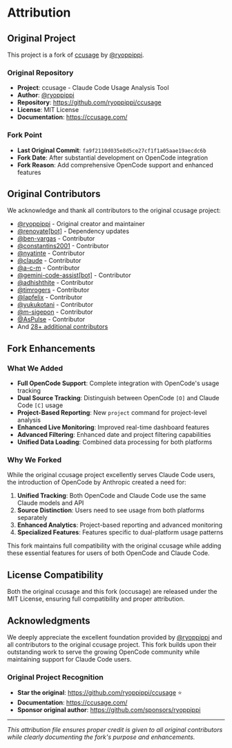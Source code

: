 # Attribution

## Original Project

This project is a fork of [ccusage](https://github.com/ryoppippi/ccusage) by [@ryoppippi](https://github.com/ryoppippi).

### Original Repository
- **Project**: ccusage - Claude Code Usage Analysis Tool
- **Author**: [@ryoppippi](https://github.com/ryoppippi)
- **Repository**: https://github.com/ryoppippi/ccusage
- **License**: MIT License
- **Documentation**: https://ccusage.com/

### Fork Point
- **Last Original Commit**: `fa9f2110d035e8d5ce27cf1f1a05aae19aecdc6b`
- **Fork Date**: After substantial development on OpenCode integration
- **Fork Reason**: Add comprehensive OpenCode support and enhanced features

## Original Contributors

We acknowledge and thank all contributors to the original ccusage project:

- [@ryoppippi](https://github.com/ryoppippi) - Original creator and maintainer
- [@renovate[bot]](https://github.com/apps/renovate) - Dependency updates
- [@ben-vargas](https://github.com/ben-vargas) - Contributor
- [@constantins2001](https://github.com/constantins2001) - Contributor
- [@nyatinte](https://github.com/nyatinte) - Contributor
- [@claude](https://github.com/claude) - Contributor
- [@a-c-m](https://github.com/a-c-m) - Contributor
- [@gemini-code-assist[bot]](https://github.com/apps/gemini-code-assist) - Contributor
- [@adhishthite](https://github.com/adhishthite) - Contributor
- [@timrogers](https://github.com/timrogers) - Contributor
- [@lapfelix](https://github.com/lapfelix) - Contributor
- [@yukukotani](https://github.com/yukukotani) - Contributor
- [@m-sigepon](https://github.com/m-sigepon) - Contributor
- [@AsPulse](https://github.com/AsPulse) - Contributor
- And [28+ additional contributors](https://github.com/ryoppippi/ccusage/graphs/contributors)

## Fork Enhancements

### What We Added
- **Full OpenCode Support**: Complete integration with OpenCode's usage tracking
- **Dual Source Tracking**: Distinguish between OpenCode `[O]` and Claude Code `[C]` usage
- **Project-Based Reporting**: New `project` command for project-level analysis
- **Enhanced Live Monitoring**: Improved real-time dashboard features
- **Advanced Filtering**: Enhanced date and project filtering capabilities
- **Unified Data Loading**: Combined data processing for both platforms

### Why We Forked
While the original ccusage project excellently serves Claude Code users, the introduction of OpenCode by Anthropic created a need for:

1. **Unified Tracking**: Both OpenCode and Claude Code use the same Claude models and API
2. **Source Distinction**: Users need to see usage from both platforms separately
3. **Enhanced Analytics**: Project-based reporting and advanced monitoring
4. **Specialized Features**: Features specific to dual-platform usage patterns

This fork maintains full compatibility with the original ccusage while adding these essential features for users of both OpenCode and Claude Code.

## License Compatibility

Both the original ccusage and this fork (occusage) are released under the MIT License, ensuring full compatibility and proper attribution.

## Acknowledgments

We deeply appreciate the excellent foundation provided by [@ryoppippi](https://github.com/ryoppippi) and all contributors to the original ccusage project. This fork builds upon their outstanding work to serve the growing OpenCode community while maintaining support for Claude Code users.

### Original Project Recognition
- **Star the original**: https://github.com/ryoppippi/ccusage ⭐
- **Documentation**: https://ccusage.com/
- **Sponsor original author**: https://github.com/sponsors/ryoppippi

---

*This attribution file ensures proper credit is given to all original contributors while clearly documenting the fork's purpose and enhancements.*